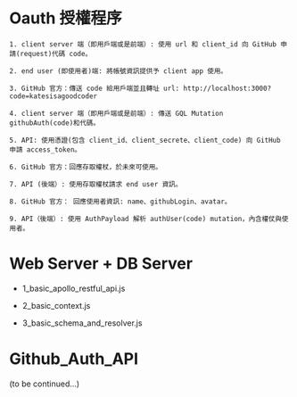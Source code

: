 # Oauth 授權程序

    1. client server 端（即用戶端或是前端）: 使用 url 和 client_id 向 GitHub 申請(request)代碼 code。

    2. end user (即使用者)端: 將帳號資訊提供予 client app 使用。

    3. GitHub 官方：傳送 code 給用戶端並且轉址 url: http://localhost:3000?code=katesisagoodcoder

    4. client server 端（即用戶端或是前端）: 傳送 GQL Mutation githubAuth(code)和代碼。

    5. API: 使用憑證(包含 client_id、client_secrete、client_code) 向 GitHub 申請 access_token。

    6. GitHub 官方：回應存取權杖，於未來可使用。

    7. API (後端）: 使用存取權杖請求 end user 資訊。

    8. GitHub 官方： 回應使用者資訊: name、githubLogin、avatar。

    9. API（後端）: 使用 AuthPayload 解析 authUser(code) mutation，內含權仗與使用者。
    
 # Web Server + DB Server
  
   * 1_basic_apollo_restful_api.js 
  
   * 2_basic_context.js
  
   * 3_basic_schema_and_resolver.js
   
 # Github_Auth_API
 
   (to be continued...)

